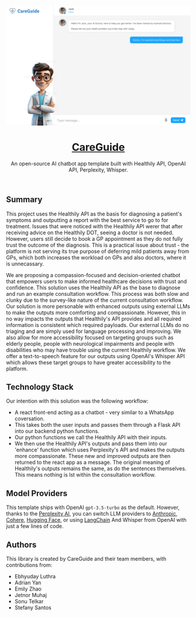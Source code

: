 <a href="[[https://nuxt-ai-careguide.vercel.app]">
  <img alt="CareGuide Healthily" src="https://github.com/AbLuth2000/encodehackathon/blob/main/public/Computer%20User%20Interface.png">
  <h1 align="center">CareGuide </h1>
</a>

<p align="center">
  An open-source AI chatbot app template built with Healthily API, OpenAI API, Perplexity, Whisper.
</p>
<br/>

## Summary
This project uses the Healthily API as the basis for diagnosing a patient's symptoms and outputting a report with the best service to go to for treatment.
Issues that were noticed with the Healthily API werer that after receiving advice on the Healthily DOT, seeing a doctor is not needed. However, users still decide to book a GP appointment as they do not fully trust the outcome of the diagnosis. This is a practical issue about trust - the platform is not serving its true purpose of deferring mild patients away from GPs, which both increases the workload on GPs and also doctors, where it is unnecassary.

We are proposing a compassion-focused and decision-oriented chatbot that empowers users to make informed healthcare decisions with trust and confidence. This solution uses the Healthily API as the base to diagnose and run an example consultation workflow. This process was both slow and clunky due to the survey-like nature of the current consultation workflow. Our solution is more personable with enhanced outputs using external LLMs to make the outputs more comforting and compassionate. However, this in no way impacts the outputs that Healthily's API provides and all required information is consistent which required payloads. Our external LLMs do no triaging and are simply used for language processing and improving. We also allow for more accessibility focused on targeting groups such as elderly people, people with neurological impairments and people with disabilities who may have trouble using the current Healthily workflow. We offer a text-to-speech feature for our outputs using OpenAI's Whisper API which allows these target groups to have greater accessibility to the platform. 

## Technology Stack
Our intention with this solution was the following workflow:
- A react front-end acting as a chatbot - very similar to a WhatsApp coversation.
- This takes both the user inputs and passes them through a Flask API into our backend python functions.
- Our python functions we call the Healthily API with their inputs.
- We then use the Healthily API's outputs and pass them into our 'enhance' function which uses Perplexity's API and makes the outputs more compassionate. These new and improved outputs are then returned to the react app as a message. The original meaning of Healthily's outputs remains the same, as do the sentences themselves. This means nothing is lst within the consultation workflow.


## Model Providers

This template ships with OpenAI `gpt-3.5-turbo` as the default. However, thanks to the [Perplexity AI](https://perplexity.ai), you can switch LLM providers to [Anthropic](https://anthropic.com), [Cohere](https://cohere.com/), [Hugging Face](https://huggingface.co), or using [LangChain](https://js.langchain.com) And Whisper from OpenAI with just a few lines of code.


## Authors

This library is created by CareGuide and their team members, with contributions from:

- Ebhyuday Luthra
- Adrian Yan
- Emily Zhao
- Jetnor Muhaj
- Sonu Telkar
- Stefany Santos
